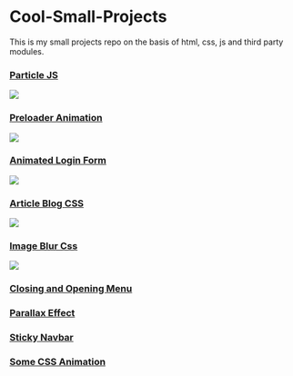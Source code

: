 # Cool-Small-Projects
This is my small projects repo on the basis of html, css, js and third party modules.

### [Particle JS](https://github.com/SohelRaja/Cool-Small-Projects/tree/master/ParticleJS)
![](https://github.com/SohelRaja/Cool-Small-Projects/blob/master/screenshots/particle.PNG)

### [Preloader Animation](https://github.com/SohelRaja/Cool-Small-Projects/tree/master/Preloader_Animation)
![](https://github.com/SohelRaja/Cool-Small-Projects/blob/master/screenshots/preloader.PNG)

### [Animated Login Form](https://github.com/SohelRaja/Cool-Small-Projects/tree/master/Log%20In%20Form(HTML%2CCSS))
![](https://github.com/SohelRaja/Cool-Small-Projects/blob/master/screenshots/loginForm.PNG)

### [Article Blog CSS](https://github.com/SohelRaja/Cool-Small-Projects/tree/master/Article%20Blog(HTML%2CCSS))
![](https://github.com/SohelRaja/Cool-Small-Projects/blob/master/screenshots/article.PNG)

### [Image Blur Css](https://github.com/SohelRaja/Cool-Small-Projects/tree/master/Image%20Blur(HTML%2CCSS))
![](https://github.com/SohelRaja/Cool-Small-Projects/blob/master/screenshots/imageBlurAfter.PNG)

### [Closing and Opening Menu](https://github.com/SohelRaja/Cool-Small-Projects/tree/master/Open_close_menu_bar(JS%2CCSS%2CHTML))

### [Parallax Effect](https://github.com/SohelRaja/Cool-Small-Projects/tree/master/Parallax)

### [Sticky Navbar](https://github.com/SohelRaja/Cool-Small-Projects/tree/master/StickyNav-BackToTop-SmoothScroll)

### [Some CSS Animation](https://github.com/SohelRaja/Cool-Small-Projects/tree/master/Text%20Animation(CSS3%2CHTML))
